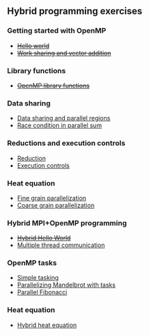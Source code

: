 ## Hybrid programming exercises

### Getting started with OpenMP

- ~~[Hello world](omp-hello/)~~
- ~~[Work sharing and vector addition](work-sharing/)~~

### Library functions

- ~~[OpenMP library functions](lib-funcs/)~~

### Data sharing

- [Data sharing and parallel regions](data-sharing/)
- [Race condition in parallel sum](race-condition/)

### Reductions and execution controls

- [Reduction](reduction/)
- [Execution controls](execution-controls/)

### Heat equation

- [Fine grain parallelization]()
- [Coarse grain parallelization]()

### Hybrid MPI+OpenMP programming

- ~~[Hybrid Hello World](hybrid-hello/)~~
- [Multiple thread communication](multiple-thread-communication/)

### OpenMP tasks

- [Simple tasking](simple-tasks/)
- [Parallelizing Mandelbrot with tasks](mandelbrot/)
- [Parallel Fibonacci](fibonacci/)

### Heat equation

- [Hybrid heat equation](heat-hybrid)


